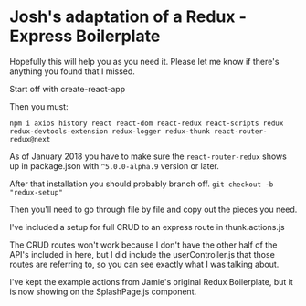 # Josh's adaptation of a Redux - Express Boilerplate

Hopefully this will help you as you need it. Please let me know if there's anything you found that I missed.

Start off with create-react-app

Then you must:

`npm i axios history react react-dom react-redux react-scripts redux redux-devtools-extension redux-logger redux-thunk react-router-redux@next`

As of January 2018 you have to make sure the `react-router-redux` shows up in package.json with `^5.0.0-alpha.9` version or later.

After that installation you should probably branch off. `git checkout -b "redux-setup"`

Then you'll need to go through file by file and copy out the pieces you need.

I've included a setup for full CRUD to an express route in thunk.actions.js

The CRUD routes won't work because I don't have the other half of the API's included in here, but I did include the userController.js that those routes are referring to, so you can see exactly what I was talking about.

I've kept the example actions from Jamie's original Redux Boilerplate, but it is now showing on the SplashPage.js component.